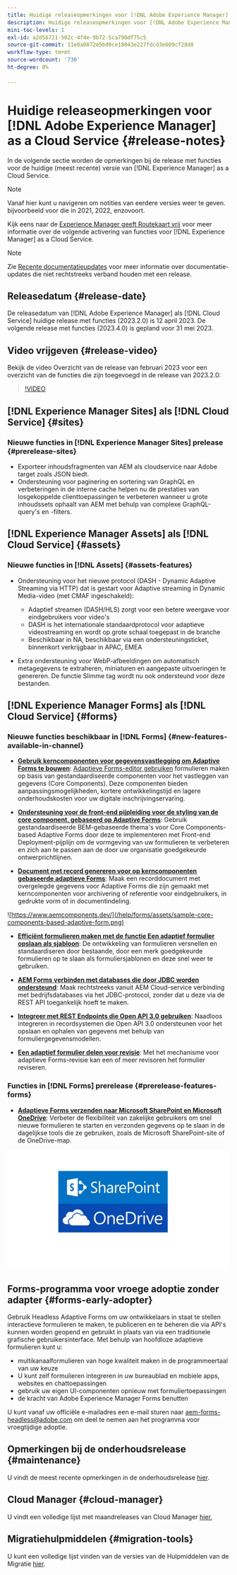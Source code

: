 ```yaml
---
title: Huidige releaseopmerkingen voor [!DNL Adobe Experience Manager] as a Cloud Service.
description: Huidige releaseopmerkingen voor [!DNL Adobe Experience Manager] as a Cloud Service.
mini-toc-levels: 1
exl-id: a2d56721-502c-4f4e-9b72-5ca790df75c5
source-git-commit: 11e0a0872e5bd0ce18043e227fdcd3e609cf28d8
workflow-type: tm+mt
source-wordcount: '730'
ht-degree: 0%

---
```


# Huidige releaseopmerkingen voor [!DNL Adobe Experience Manager] as a Cloud Service {#release-notes}

In de volgende sectie worden de opmerkingen bij de release met functies voor de huidige (meest recente) versie van [!DNL Experience Manager] as a Cloud Service.

>[!NOTE]
>
>Vanaf hier kunt u navigeren om notities van eerdere versies weer te geven. bijvoorbeeld voor die in 2021, 2022, enzovoort.
>
>Kijk eens naar de [Experience Manager geeft Routekaart vrij](https://experienceleague.adobe.com/docs/experience-manager-release-information/aem-release-updates/update-releases-roadmap.html) voor meer informatie over de volgende activering van functies voor [!DNL Experience Manager] as a Cloud Service.

>[!NOTE]
>
>Zie [Recente documentatieupdates](https://experienceleague.adobe.com/docs/experience-manager-release-information/aem-release-updates/doc-updates/documentation-updates.html) voor meer informatie over documentatie-updates die niet rechtstreeks verband houden met een release.

## Releasedatum {#release-date}

De releasedatum van [!DNL Adobe Experience Manager] als [!DNL Cloud Service] huidige release met functies (2023.2.0) is 12 april 2023. De volgende release met functies (2023.4.0) is gepland voor 31 mei 2023.

## Video vrijgeven {#release-video}

Bekijk de video Overzicht van de release van februari 2023 voor een overzicht van de functies die zijn toegevoegd in de release van 2023.2.0:

>[!VIDEO](https://video.tv.adobe.com/v/3416885/?quality=12)

## [!DNL Experience Manager Sites] als [!DNL Cloud Service] {#sites}

### Nieuwe functies in [!DNL Experience Manager Sites] prelease {#prerelease-sites}

* Exporteer inhoudsfragmenten van AEM als cloudservice naar Adobe target zoals JSON biedt.
* Ondersteuning voor paginering en sortering van GraphQL en verbeteringen in de interne cache helpen nu de prestaties van losgekoppelde clienttoepassingen te verbeteren wanneer u grote inhoudssets ophaalt van AEM met behulp van complexe GraphQL-query&#39;s en -filters.

## [!DNL Experience Manager Assets] als [!DNL Cloud Service] {#assets}

### Nieuwe functies in [!DNL Assets] {#assets-features}

* Ondersteuning voor het nieuwe protocol (DASH - Dynamic Adaptive Streaming via HTTP) dat is gestart voor Adaptive streaming in Dynamic Media-video (met CMAF ingeschakeld):
   * Adaptief streamen (DASH/HLS) zorgt voor een betere weergave voor eindgebruikers voor video&#39;s
   * DASH is het internationale standaardprotocol voor adaptieve videostreaming en wordt op grote schaal toegepast in de branche
   * Beschikbaar in NA, beschikbaar via een ondersteuningsticket, binnenkort verkrijgbaar in APAC, EMEA

* Extra ondersteuning voor WebP-afbeeldingen om automatisch metagegevens te extraheren, miniaturen en aangepaste uitvoeringen te genereren. De functie Slimme tag wordt nu ook ondersteund voor deze bestanden.

## [!DNL Experience Manager Forms] als [!DNL Cloud Service] {#forms}

### Nieuwe functies beschikbaar in [!DNL Forms] {#new-features-available-in-channel}

* **[Gebruik kerncomponenten voor gegevensvastlegging om Adaptive Forms te bouwen](https://experienceleague.adobe.com/docs/experience-manager-core-components/using/adaptive-forms/introduction.html?lang=en)**: [Adaptieve Forms-editor gebruiken](/help/forms/creating-adaptive-form-core-components.md) formulieren maken op basis van gestandaardiseerde componenten voor het vastleggen van gegevens (Core Components). Deze componenten bieden aanpassingsmogelijkheden, kortere ontwikkelingstijd en lagere onderhoudskosten voor uw digitale inschrijvingservaring.

* **[Ondersteuning voor de front-end pijpleiding voor de styling van de core component, gebaseerd op Adaptive Forms](/help/forms/using-themes-in-core-components.md)**: Gebruik gestandaardiseerde BEM-gebaseerde thema&#39;s voor Core Components-based Adaptive Forms door deze te implementeren met Front-end Deployment-pijplijn om de vormgeving van uw formulieren te verbeteren en zich aan te passen aan de door uw organisatie goedgekeurde ontwerprichtlijnen.

* **[Document met record genereren voor op kerncomponenten gebaseerde adaptieve Forms](/help/forms/generate-document-of-record-core-components.md)**: Maak een recorddocument met overgelegde gegevens voor Adaptive Forms die zijn gemaakt met kerncomponenten voor archivering of referentie voor eindgebruikers, in gedrukte vorm of in documentindeling.

![https://www.aemcomponents.dev/](/help/forms/assets/sample-core-components-based-adaptive-form.png)

* **[Efficiënt formulieren maken met de functie Een adaptief formulier opslaan als sjabloon](/help/forms/template-editor.md#save-an-adaptive-form-as-template-saving-adaptive-form-as-template)**: De ontwikkeling van formulieren versnellen en standaardiseren door bestaande, door een merk goedgekeurde formulieren op te slaan als formuliersjablonen en deze snel weer te gebruiken.

* **[AEM Forms verbinden met databases die door JDBC worden ondersteund](/help/forms/configure-data-sources.md#configure-relational-database-configure-relational-database)**: Maak rechtstreeks vanuit AEM Cloud-service verbinding met bedrijfsdatabases via het JDBC-protocol, zonder dat u deze via de REST API toegankelijk hoeft te maken.

* **[Integreer met REST Endpoints die Open API 3.0 gebruiken](/help/forms/configure-data-sources.md#configure-restful-services-open-api-specification-version-20-configure-restful-services-swagger-version30)**: Naadloos integreren in recordsystemen die Open API 3.0 ondersteunen voor het opslaan en ophalen van gegevens met behulp van formuliergegevensmodellen.

* **[Een adaptief formulier delen voor revisie](/help/forms/create-reviews-forms.md)**: Met het mechanisme voor adaptieve Forms-revisie kan een of meer revisoren het formulier reviseren.


### Functies in [!DNL Forms] prerelease {#prerelease-features-forms}

* **[Adaptieve Forms verzenden naar Microsoft SharePoint en Microsoft OneDrive](/help/forms/configuring-submit-actions.md)**: Verbeter de flexibiliteit van zakelijke gebruikers om snel nieuwe formulieren te starten en verzonden gegevens op te slaan in de dagelijkse tools die ze gebruiken, zoals de Microsoft SharePoint-site of de OneDrive-map.

![Adaptieve Forms verzenden naar Microsoft SharePoint en Microsoft OneDrive](/help/forms/assets/onedrive-and-sharepoint.jpg)


## Forms-programma voor vroege adoptie zonder adapter {#forms-early-adopter}

Gebruik Headless Adaptive Forms om uw ontwikkelaars in staat te stellen interactieve formulieren te maken, te publiceren en te beheren die via API&#39;s kunnen worden geopend en gebruikt in plaats van via een traditionele grafische gebruikersinterface. Met behulp van hoofdloze adaptieve formulieren kunt u:

* multikanaalformulieren van hoge kwaliteit maken in de programmeertaal van uw keuze
* U kunt zelf formulieren integreren in uw bureaublad en mobiele apps, websites en chattoepassingen
* gebruik uw eigen UI-componenten opnieuw met formuliertoepassingen
* de kracht van Adobe Experience Manager Forms benutten

U kunt vanaf uw officiële e-mailadres een e-mail sturen naar aem-forms-headless@adobe.com om deel te nemen aan het programma voor vroegtijdige adoptie.

## Opmerkingen bij de onderhoudsrelease {#maintenance}

U vindt de meest recente opmerkingen in de onderhoudsrelease [hier](/help/release-notes/maintenance/latest.md).

## Cloud Manager {#cloud-manager}

U vindt een volledige lijst met maandreleases van Cloud Manager [hier.](/help/implementing/cloud-manager/release-notes/current.md)

## Migratiehulpmiddelen {#migration-tools}

U kunt een volledige lijst vinden van de versies van de Hulpmiddelen van de Migratie [hier](/help/journey-migration/release-notes/release-notes-migration-tools-current.md).
